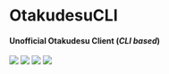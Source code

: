 # OtakudesuCLI
#### Unofficial Otakudesu Client (_CLI based_)
![](https://img.shields.io/github/stars/ardzz/OtakudesuCLI.svg)
![](https://img.shields.io/github/forks/ardzz/OtakudesuCLI.svg)
![](https://img.shields.io/github/issues/ardzz/OtakudesuCLI.svg)
![](https://img.shields.io/badge/PHP-7.4.*-yellow)
